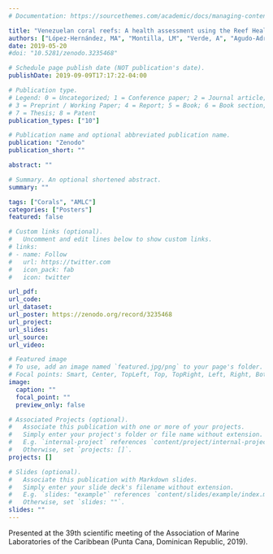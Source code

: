 ```yaml
---
# Documentation: https://sourcethemes.com/academic/docs/managing-content/

title: "Venezuelan coral reefs: A health assessment using the Reef Health Index with complementary variables"
authors: ["López-Hernández, MA", "Montilla, LM", "Verde, A", "Agudo-Adriani, E", "Rivera, A", "Miyazawa, E", "Mariño-Briceño, G", "Ascanio, A", "Cróquer, A"]
date: 2019-05-20
#doi: "10.5281/zenodo.3235468"

# Schedule page publish date (NOT publication's date).
publishDate: 2019-09-09T17:17:22-04:00

# Publication type.
# Legend: 0 = Uncategorized; 1 = Conference paper; 2 = Journal article;
# 3 = Preprint / Working Paper; 4 = Report; 5 = Book; 6 = Book section;
# 7 = Thesis; 8 = Patent
publication_types: ["10"]

# Publication name and optional abbreviated publication name.
publication: "Zenodo"
publication_short: ""

abstract: ""

# Summary. An optional shortened abstract.
summary: ""

tags: ["Corals", "AMLC"]
categories: ["Posters"]
featured: false

# Custom links (optional).
#   Uncomment and edit lines below to show custom links.
# links:
# - name: Follow
#   url: https://twitter.com
#   icon_pack: fab
#   icon: twitter

url_pdf:
url_code:
url_dataset:
url_poster: https://zenodo.org/record/3235468
url_project:
url_slides:
url_source:
url_video:

# Featured image
# To use, add an image named `featured.jpg/png` to your page's folder. 
# Focal points: Smart, Center, TopLeft, Top, TopRight, Left, Right, BottomLeft, Bottom, BottomRight.
image:
  caption: ""
  focal_point: ""
  preview_only: false

# Associated Projects (optional).
#   Associate this publication with one or more of your projects.
#   Simply enter your project's folder or file name without extension.
#   E.g. `internal-project` references `content/project/internal-project/index.md`.
#   Otherwise, set `projects: []`.
projects: []

# Slides (optional).
#   Associate this publication with Markdown slides.
#   Simply enter your slide deck's filename without extension.
#   E.g. `slides: "example"` references `content/slides/example/index.md`.
#   Otherwise, set `slides: ""`.
slides: ""
---
```

Presented at the 39th scientific meeting of the Association of Marine Laboratories of the Caribbean (Punta Cana, Dominican Republic, 2019). 